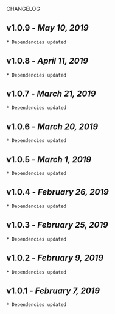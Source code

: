 <!--
changelogUtils.file is auto-generated using the monorepo-scripts package. Don't edit directly.
Edit the package's CHANGELOG.json file only.
-->

CHANGELOG

## v1.0.9 - _May 10, 2019_

    * Dependencies updated

## v1.0.8 - _April 11, 2019_

    * Dependencies updated

## v1.0.7 - _March 21, 2019_

    * Dependencies updated

## v1.0.6 - _March 20, 2019_

    * Dependencies updated

## v1.0.5 - _March 1, 2019_

    * Dependencies updated

## v1.0.4 - _February 26, 2019_

    * Dependencies updated

## v1.0.3 - _February 25, 2019_

    * Dependencies updated

## v1.0.2 - _February 9, 2019_

    * Dependencies updated

## v1.0.1 - _February 7, 2019_

    * Dependencies updated
